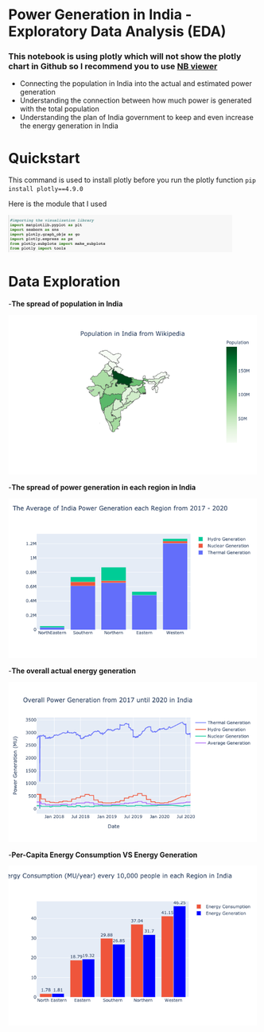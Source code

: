 # Power Generation in India - Exploratory Data Analysis (EDA)
### This notebook is using plotly which will not show the plotly chart in Github so I recommend you to use [NB viewer](http://nbviewer.jupyter.org/)
- Connecting the population in India into the actual and estimated power generation
- Understanding the connection between how much power is generated with the total population
- Understanding the plan of India government to keep and even increase the energy generation in India

# Quickstart
This command is used to install plotly before you run the plotly function
`pip install plotly==4.9.0`

Here is the module that I used

<img src="image/module.png" width="450" >

# Data Exploration
-**The spread of population in India**

<img src="image/population.png" width="500" >

-**The spread of power generation in each region in India**

<img src="image/power generation.png" width="500" >

-**The overall actual energy generation**

<img src="image/Overall Power Generation.png" width="500" >

-**Per-Capita Energy Consumption VS Energy Generation**

<img src="image/Power Generation VS Energy Consumption.png" width="500" >

